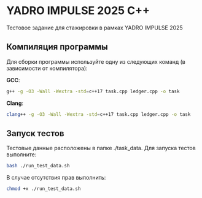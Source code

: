 # YADRO IMPULSE 2025 C++

Тестовое задание для стажировки в рамках YADRO IMPULSE 2025 


## Компиляция программы

Для сборки программы используйте одну из следующих команд (в зависимости от компилятора):

**GCC**:
```bash
g++ -g -O3 -Wall -Wextra -std=c++17 task.cpp ledger.cpp -o task
```
**Clang**:
```bash
clang++ -g -O3 -Wall -Wextra -std=c++17 task.cpp ledger.cpp -o task
```
## Запуск тестов
Тестовые данные расположены в папке ./task_data. Для запуска тестов выполните:
```bash
bash ./run_test_data.sh
```
В случае отсутствия прав выполнить: 
```bash
chmod +x ./run_test_data.sh 
```